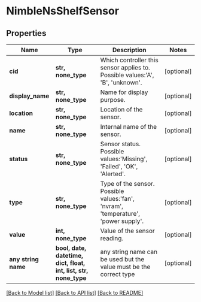 # NimbleNsShelfSensor


## Properties
Name | Type | Description | Notes
------------ | ------------- | ------------- | -------------
**cid** | **str, none_type** | Which controller this sensor applies to. Possible values:&#39;A&#39;, &#39;B&#39;, &#39;unknown&#39;. | [optional] 
**display_name** | **str, none_type** | Name for display purpose. | [optional] 
**location** | **str, none_type** | Location of the sensor. | [optional] 
**name** | **str, none_type** | Internal name of the sensor. | [optional] 
**status** | **str, none_type** | Sensor status. Possible values:&#39;Missing&#39;, &#39;Failed&#39;, &#39;OK&#39;, &#39;Alerted&#39;. | [optional] 
**type** | **str, none_type** | Type of the sensor. Possible values:&#39;fan&#39;, &#39;nvram&#39;, &#39;temperature&#39;, &#39;power supply&#39;. | [optional] 
**value** | **int, none_type** | Value of the sensor reading. | [optional] 
**any string name** | **bool, date, datetime, dict, float, int, list, str, none_type** | any string name can be used but the value must be the correct type | [optional]

[[Back to Model list]](../README.md#documentation-for-models) [[Back to API list]](../README.md#documentation-for-api-endpoints) [[Back to README]](../README.md)


